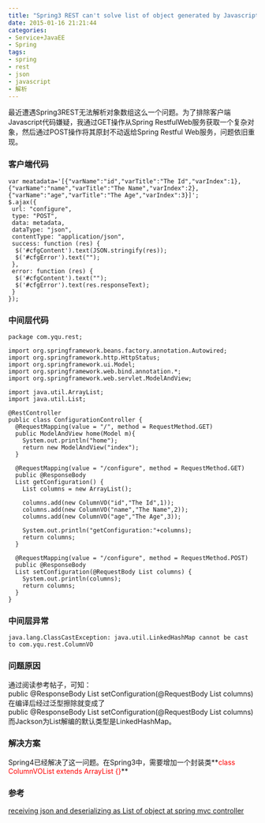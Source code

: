 ```yaml
---
title: "Spring3 REST can't solve list of object generated by Javascript"
date: 2015-01-16 21:21:44
categories: 
- Service+JavaEE
- Spring
tags: 
- spring
- rest
- json
- javascript
- 解析
---
```

最近遭遇Spring3REST无法解析对象数组这么一个问题。为了排除客户端Javascript代码嫌疑，我通过GET操作从Spring RestfulWeb服务获取一个复杂对象，然后通过POST操作将其原封不动返给Spring Restful Web服务，问题依旧重现。

### 客户端代码

```
var meatadata='[{"varName":"id","varTitle":"The Id","varIndex":1},{"varName":"name","varTitle":"The Name","varIndex":2},{"varName":"age","varTitle":"The Age","varIndex":3}]';
$.ajax({
 url: "configure",
 type: "POST",
 data: metadata,
 dataType: "json",
 contentType: "application/json",
 success: function (res) {
  $('#cfgContent').text(JSON.stringify(res));
  $('#cfgError').text("");
 },
 error: function (res) {
  $('#cfgContent').text("");
  $('#cfgError').text(res.responseText);    
 }
});
```

### 中间层代码

```
package com.yqu.rest;

import org.springframework.beans.factory.annotation.Autowired;
import org.springframework.http.HttpStatus;
import org.springframework.ui.Model;
import org.springframework.web.bind.annotation.*;
import org.springframework.web.servlet.ModelAndView;

import java.util.ArrayList;
import java.util.List;

@RestController
public class ConfigurationController {
  @RequestMapping(value = "/", method = RequestMethod.GET)
  public ModelAndView home(Model m){
    System.out.println("home");
    return new ModelAndView("index");
  }

  @RequestMapping(value = "/configure", method = RequestMethod.GET)
  public @ResponseBody
  List getConfiguration() {
    List columns = new ArrayList();

    columns.add(new ColumnVO("id","The Id",1));
    columns.add(new ColumnVO("name","The Name",2));
    columns.add(new ColumnVO("age","The Age",3));

    System.out.println("getConfiguration:"+columns);
    return columns;
  }

  @RequestMapping(value = "/configure", method = RequestMethod.POST)
  public @ResponseBody
  List setConfiguration(@RequestBody List columns) {
    System.out.println(columns);
    return columns;
  }
}
```

### 中间层异常

```
java.lang.ClassCastException: java.util.LinkedHashMap cannot be cast to com.yqu.rest.ColumnVO
```

### 问题原因

通过阅读参考帖子，可知：public @ResponseBody List setConfiguration(@RequestBody List columns)在编译后经过泛型擦除就变成了public @ResponseBody List setConfiguration(@RequestBody List columns)而Jackson为List解编的默认类型是LinkedHashMap。

### 解决方案

Spring4已经解决了这一问题。在Spring3中，需要增加一个封装类**<font color="#FF0000">class ColumnVOList extends ArrayList {}</font>**

### 参考

[receiving json and deserializing as List of object at spring mvc controller](http://stackoverflow.com/questions/23012841/receiving-json-and-deserializing-as-list-of-object-at-spring-mvc-controller)  